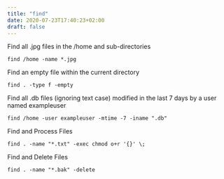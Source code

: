 ```yaml
---
title: "find"
date: 2020-07-23T17:40:23+02:00
draft: false
---
```


Find all .jpg files in the /home and sub-directories
```
find /home -name *.jpg
```

Find an empty file within the current directory
```
find . -type f -empty
```

Find all .db files (ignoring text case) 
modified in the last 7 days by a user named exampleuser
```
find /home -user exampleuser -mtime -7 -iname ".db"
```

Find and Process Files
```
find . -name "*.txt" -exec chmod o+r '{}' \;
```

Find and Delete Files
```
find . -name "*.bak" -delete
```
